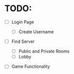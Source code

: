 # TODO:

- [ ] Login Page

  - [ ] Create Username

- [ ] Find Server

  - [ ] Public and Private Rooms
  - [ ] Lobby

- [ ] Game Functionality
